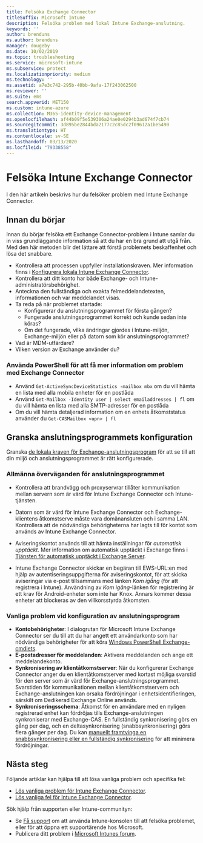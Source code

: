 ```yaml
---
title: Felsöka Exchange Connector
titleSuffix: Microsoft Intune
description: Felsöka problem med lokal Intune Exchange-anslutning.
keywords: ''
author: brenduns
ms.author: brenduns
manager: dougeby
ms.date: 10/02/2019
ms.topic: troubleshooting
ms.service: microsoft-intune
ms.subservice: protect
ms.localizationpriority: medium
ms.technology: ''
ms.assetid: a7e3c742-295b-40bb-9afa-17f243062500
ms.reviewer: ''
ms.suite: ems
search.appverid: MET150
ms.custom: intune-azure
ms.collection: M365-identity-device-management
ms.openlocfilehash: af44b09f5e539306a24ae0e0294b3ad674f7cb74
ms.sourcegitcommit: 3d895be2844bda2177c2c85dc2f09612a1be5490
ms.translationtype: HT
ms.contentlocale: sv-SE
ms.lasthandoff: 03/13/2020
ms.locfileid: "79338558"
---
```

# <a name="troubleshoot-the-intune-exchange-connector"></a>Felsöka Intune Exchange Connector

I den här artikeln beskrivs hur du felsöker problem med Intune Exchange Connector.

## <a name="before-you-start"></a>Innan du börjar

Innan du börjar felsöka ett Exchange Connector-problem i Intune samlar du in viss grundläggande information så att du har en bra grund att utgå från. Med den här metoden blir det lättare att förstå problemets beskaffenhet och lösa det snabbare.

- Kontrollera att processen uppfyller installationskraven. Mer information finns i [Konfigurera lokala Intune Exchange Connector](exchange-connector-install.md).
- Kontrollera att ditt konto har både Exchange- och Intune-administratörsbehörighet.
- Anteckna den fullständiga och exakta felmeddelandetexten, informationen och var meddelandet visas.
- Ta reda på när problemet startade: 
  - Konfigurerar du anslutningsprogrammet för första gången? 
  - Fungerade anslutningsprogrammet korrekt och kunde sedan inte köras?
  - Om det fungerade, vilka ändringar gjordes i Intune-miljön, Exchange-miljön eller på datorn som kör anslutningsprogrammet?
- Vad är MDM-utfärdare?
- Vilken version av Exchange använder du?

### <a name="use-powershell-to-get-more-data-on-exchange-connector-issues"></a>Använda PowerShell för att få mer information om problem med Exchange Connector

- Använd `Get-ActiveSyncDeviceStatistics -mailbox mbx` om du vill hämta en lista med alla mobila enheter för en postlåda
- Använd `Get-Mailbox -Identity user | select emailaddresses | fl` om du vill hämta en lista med alla SMTP-adresser för en postlåda
- Om du vill hämta detaljerad information om en enhets åtkomststatus använder du `Get-CASMailbox <upn> | fl`

## <a name="review-the-connector-configuration"></a>Granska anslutningsprogrammets konfiguration

Granska [de lokala kraven för Exchange-anslutningsprogram](exchange-connector-install.md#intune-exchange-connector-requirements) för att se till att din miljö och anslutningsprogrammet är rätt konfigurerade. 

### <a name="general-considerations-for-the-connector"></a>Allmänna överväganden för anslutningsprogrammet

- Kontrollera att brandvägg och proxyservrar tillåter kommunikation mellan servern som är värd för Intune Exchange Connector och Intune-tjänsten.

- Datorn som är värd för Intune Exchange Connector och Exchange-klientens åtkomstserve måste vara domänansluten och i samma LAN. Kontrollera att de nödvändiga behörigheterna har lagts till för kontot som används av Intune Exchange Connector.

- Aviseringskontot används till att hämta inställningar för *automatisk upptäckt*. Mer information om automatisk upptäckt i Exchange finns i [Tjänsten för automatisk upptäckt i Exchange Server](https://docs.microsoft.com/exchange/architecture/client-access/autodiscover?view=exchserver-2016).

- Intune Exchange Connector skickar en begäran till EWS-URL:en med hjälp av autentiseringsuppgifterna för aviseringskontot, för att skicka aviseringar via e-post tillsammans med länken *Kom igång* (för att registrera i Intune). Användning av *Kom igång*-länken för registrering är ett krav för Android-enheter som inte har Knox. Annars kommer dessa enheter att blockeras av den villkorsstyrda åtkomsten.

### <a name="common-issues-for-connector-configurations"></a>Vanliga problem vid konfiguration av anslutningsprogram

- **Kontobehörigheter**: I dialogrutan för Microsoft Intune Exchange Connector ser du till att du har angett ett användarkonto som har nödvändiga behörigheter för att köra [Windows PowerShell Exchange-cmdlets](exchange-connector-install.md#exchange-cmdlet-requirements).
- **E-postadresser för meddelanden**: Aktivera meddelanden och ange ett meddelandekonto.
- **Synkronisering av klientåtkomstserver**: När du konfigurerar Exchange Connector anger du en klientåtkomstserver med kortast möjliga svarstid för den server som är värd för Exchange-anslutningsprogrammet. Svarstiden för kommunikationen mellan klientåtkomstservern och Exchange-anslutningen kan orsaka fördröjningar i enhetsidentifieringen, särskilt om Dedikerad Exchange Online används.
- **Synkroniseringsschema**: Åtkomst för en användare med en nyligen registrerad enhet kan fördröjas tills Exchange-anslutningen synkroniserar med Exchange-CAS. En fullständig synkronisering görs en gång per dag, och en deltasynkronisering (snabbsynkronisering) görs flera gånger per dag. Du kan [manuellt framtvinga en snabbsynkronisering eller en fullständig synkronisering](exchange-connector-install.md#manually-force-a-quick-sync-or-full-sync) för att minimera fördröjningar.

## <a name="next-steps"></a>Nästa steg
Följande artiklar kan hjälpa till att lösa vanliga problem och specifika fel:

- [Lös vanliga problem för Intune Exchange Connector](troubleshoot-exchange-connector-common-problems.md).
- [Lös vanliga fel för Intune Exchange Connector](troubleshoot-exchange-connector-common-errors.md).

Sök hjälp från supporten eller Intune-communityn:

- Se [Få support](../fundamentals/get-support.md) om att använda Intune-konsolen till att felsöka problemet, eller för att öppna ett supportärende hos Microsoft. 
- Publicera ditt problem i [Microsoft Intunes forum](https://social.technet.microsoft.com/Forums/en-US/home?forum=microsoftintuneprod).  
